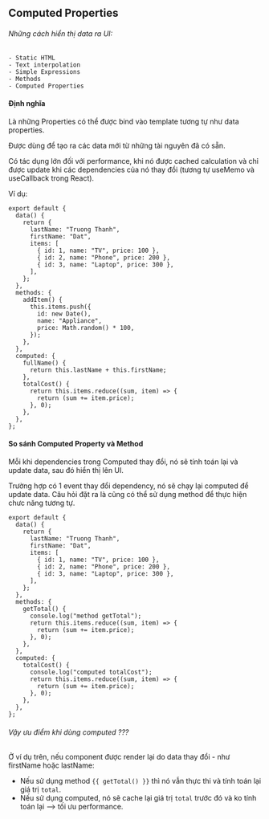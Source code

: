 ## Computed Properties

###### Những cách hiển thị data ra UI:

    - Static HTML
    - Text interpolation
    - Simple Expressions
    - Methods
    - Computed Properties

#### Định nghĩa

Là những Properties có thể được bind vào template tương tự như data properties.

Được dùng để tạo ra các data mới từ những tài nguyên đã có sẵn.

Có tác dụng lớn đối với performance, khi nó được cached calculation và chỉ được update khi các dependencies của nó thay đổi (tương tự useMemo và useCallback trong React).

Ví dụ:

```
export default {
  data() {
    return {
      lastName: "Truong Thanh",
      firstName: "Dat",
      items: [
        { id: 1, name: "TV", price: 100 },
        { id: 2, name: "Phone", price: 200 },
        { id: 3, name: "Laptop", price: 300 },
      ],
    };
  },
  methods: {
    addItem() {
      this.items.push({
        id: new Date(),
        name: "Appliance",
        price: Math.random() * 100,
      });
    },
  },
  computed: {
    fullName() {
      return this.lastName + this.firstName;
    },
    totalCost() {
      return this.items.reduce((sum, item) => {
        return (sum += item.price);
      }, 0);
    },
  },
};
```

#### So sánh Computed Property và Method

Mỗi khi dependencies trong Computed thay đổi, nó sẽ tính toán lại và update data, sau đó hiển thị lên UI.

Trường hợp có 1 event thay đổi dependency, nó sẽ chạy lại computed để update data. Câu hỏi đặt ra là cũng có thể sử dụng method để thực hiện chưc năng tương tự.

```
export default {
  data() {
    return {
      lastName: "Truong Thanh",
      firstName: "Dat",
      items: [
        { id: 1, name: "TV", price: 100 },
        { id: 2, name: "Phone", price: 200 },
        { id: 3, name: "Laptop", price: 300 },
      ],
    };
  },
  methods: {
    getTotal() {
      console.log("method getTotal");
      return this.items.reduce((sum, item) => {
        return (sum += item.price);
      }, 0);
    },
  },
  computed: {
    totalCost() {
      console.log("computed totalCost");
      return this.items.reduce((sum, item) => {
        return (sum += item.price);
      }, 0);
    },
  },
};
```

###### Vậy ưu điểm khi dùng computed ???

Ở ví dụ trên, nếu component được render lại do data thay đổi - như firstName hoặc lastName:

- Nếu sử dụng method `{{ getTotal() }}` thì nó vẫn thực thi và tính toán lại giá trị `total`.
- Nếu sử dụng computed, nó sẽ cache lại giá trị `total` trước đó và ko tính toán lại --> tối ưu performance.
